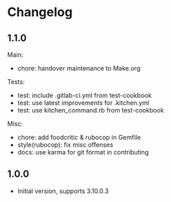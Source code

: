 Changelog
=========

1.1.0
-----

Main:

- chore: handover maintenance to Make.org

Tests:

- test: include .gitlab-ci.yml from test-cookbook
- test: use latest improvements for .kitchen.yml
- test: use kitchen\_command.rb from test-cookbook

Misc:

- chore: add foodcritic & rubocop in Gemfile
- style(rubocop): fix misc offenses
- docs: use karma for git format in contributing

1.0.0
-----

- Initial version, supports 3.10.0.3
